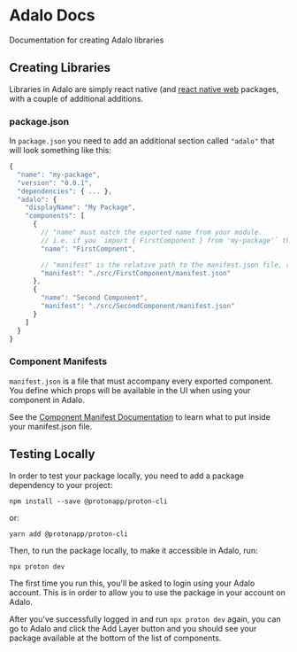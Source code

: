# Adalo Docs
Documentation for creating Adalo libraries

## Creating Libraries

Libraries in Adalo are simply react native (and [react native web](https://github.com/necolas/react-native-web) packages, with a couple of additional additions.

### package.json

In `package.json` you need to add an additional section called `"adalo"` that will look something like this:

```js
{
  "name": "my-package",
  "version": "0.0.1",
  "dependencies": { ... },
  "adalo": {
    "displayName": "My Package",
    "components": [
      {
        // "name" must match the exported name from your module.
        // i.e. if you `import { FirstComponent } from 'my-package'` then you would put:
        "name": "FirstCompnent",

        // "manifest" is the relative path to the manifest.json file, relative to package.json
        "manifest": "./src/FirstComponent/manifest.json"
      },
      {
        "name": "Second Component",
        "manifest": "./src/SecondComponent/manifest.json"
      }
    ]
  }
}
```

### Component Manifests

`manifest.json` is a file that must accompany every exported component. You define which props will be available in the UI when using your component in Adalo.

See the [Component Manifest Documentation](https://github.com/AdaloHQ/docs/blob/master/libraries/Manifests.md) to learn what to put inside your manifest.json file.


## Testing Locally

In order to test your package locally, you need to add a package dependency to your project:

```
npm install --save @protonapp/proton-cli
```

or:

```
yarn add @protonapp/proton-cli
```

Then, to run the package locally, to make it accessible in Adalo, run:

```
npx proton dev
```

The first time you run this, you'll be asked to login using your Adalo account. This is in order to allow you to use the package in your account on Adalo.

After you've successfully logged in and run `npx proton dev` again, you can go to Adalo and click the Add Layer button and you should see your package available at the bottom of the list of components.

